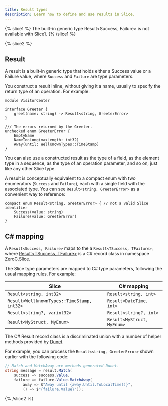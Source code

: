 ```yaml
---
title: Result types
description: Learn how to define and use results in Slice.
---
```


{% slice1 %}
The built-in generic type Result<Success, Failure> is not available with Slice1.
{% /slice1 %}

{% slice2 %}

## Result

A result is a built-in generic type that holds either a Success value or a Failure value, where `Success` and `Failure`
are type parameters.

You construct a result inline, without giving it a name, usually to specify the return type of an operation. For
example:

```slice
module VisitorCenter

interface Greeter {
    greet(name: string) -> Result<string, GreeterError>
}

/// The errors returned by the Greeter.
unchecked enum GreeterError {
    EmptyName
    NameTooLong(maxLength: int32)
    Away(until: WellKnownTypes::TimeStamp)
}
```

You can also use a constructed result as the type of a field, as the element type in a sequence, as the type of an
operation parameter, and so on, just like any other Slice type.

A result is conceptually equivalent to a compact enum with two enumerators (`Success` and `Failure`), each with a single
field with the associated type. You can see `Result<string, GreeterError>` as a convenient way to reference:

```slice
compact enum Result<string, GreeterError> { // not a valid Slice identifier
    Success(value: string)
    Failure(value: GreeterError)
}
```

## C# mapping

A `Result<Success, Failure>` maps to the a `Result<TSuccess, TFailure>`, where [Result<TSuccess, TFailure>] is a C#
record class in namespace ZeroC.Slice.

The Slice type parameters are mapped to C# type parameters, following the usual mapping rules. For example:

| Slice                                      | C# mapping                          |
|--------------------------------------------|-------------------------------------|
| `Result<string, int32>`                    | `Result<string, int>`               |
| `Result<WellknownTypes::TimeStamp, int32>` | `Result<DateTime, int>`             |
| `Result<string?, varint32>`                | `Result<string?, int>`              |
| `Result<MyStruct, MyEnum>`                 | `Result<MyStruct, MyEnum>`          |

The C# Result record class is a discriminated union with a number of helper methods provided by [Dunet].

For example, you can process the `Result<string, GreeterError>` shown earlier with the following code:

```csharp
// Match and MatchAway are methods generated Dunet.
string message = result.Match(
    success => success.Value,
    failure => failure.Value.MatchAway(
        away => $"Away until {away.Until.ToLocalTime()}",
        () => $"{failure.Value}"));
```

{% /slice2 %}

[Dunet]: https://github.com/domn1995/dunet
[Result<TSuccess, TFailure>]: csharp:ZeroC.Slice.Result
